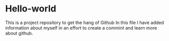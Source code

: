 # Hello-world
This is a project repository to get the hang of Github
In this file I have added information about myself in an effort to create a commint and learn more about github.
